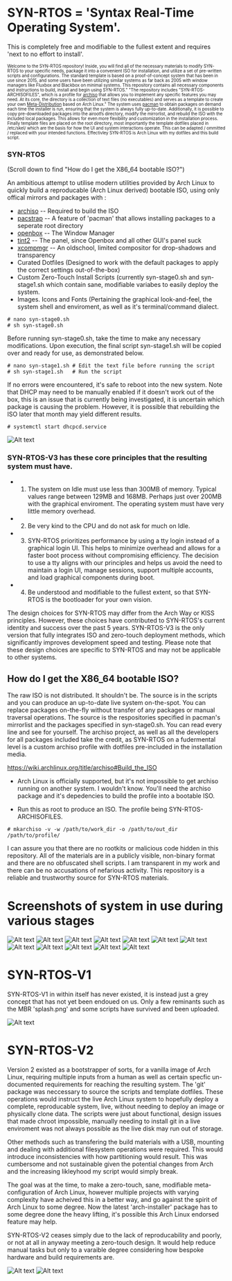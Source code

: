 # SYN-RTOS = 'Syntax Real-Time Operating System'.

This is completely free and modifiable to the fullest extent and requires 'next to no effort to install'.

<sup><sub>Welcome to the SYN-RTOS repository! Inside, you will find all of the necessary materials to modify SYN-RTOS to your specific needs, package it into a convenient ISO for installation, and utilize a set of pre-written scripts and configurations. The standard template is based on a proof-of-concept system that has been in use since 2015, and some users have been utilizing similar systems as far back as 2005 with window managers like Fluxbox and Blackbox on minimal systems. This repository contains all necessary components and instructions to build, install and begin using SYN-RTOS." "The repository includes "SYN-RTOS-ARCHISOFILES", which is a profile for [archiso](https://wiki.archlinux.org/title/archiso) that allows you to implement any specific features you may need. At its core, the directory is a collection of text files (no executables) and serves as a template to create your own [Meta-Distribution](https://wiki.c2.com/?MetaDistribution) based on Arch Linux." The system uses [pacman](https://archlinux.org/packages/core/x86_64/pacman) to obtain packages on demand each time the installer is run, ensuring that the system is always fully up-to-date. Additionally, it is possible to copy pre-downloaded packages into the airootfs directory, modify the mirrorlist, and rebuild the ISO with the included local packages. This allows for even more flexibility and customization in the installation process. Finally template files are placed on the root directory, most importantly the template dotfiles placed in /etc/skel/ which are the basis for how the UI and system interactions operate. This can be adapted / ommitted / replaced with your intended functions. Effectivley SYN-RTOS is Arch Linux with my dotfiles and this build script.</sup></sub>

### SYN-RTOS 

(Scroll down to find "How do I get the X86_64 bootable ISO?")

An ambitious attempt to utilise modern utilities provided by Arch Linux to quickly build a reproducable (Arch Linux derived) bootable ISO, using only offical mirrors and packages with   : 

 - [archiso](https://wiki.archlinux.org/title/archiso)   -- Required to build the ISO
 - [pacstrap](https://archlinux.org/packages/core/x86_64/pacman)  -- A feature of 'pacman' that allows installing packages to a seperate root directory
 - [openbox](http://openbox.org/wiki/Main_Page)                   -- The Window Manager
 - [tint2](https://gitlab.com/o9000/tint2)                      -- The panel, since Openbox and all other GUI's panel suck
 - [xcompmgr](https://github.com/freedesktop/xcompmgr)             -- An oldschool, limited compositor for drop-shadows and transparency
 - Curated Dotfiles                      (Designed to work with the default packages to apply the correct settings out-of-the-box)     
 - Custom Zero-Touch Install Scripts     (currently syn-stage0.sh and syn-stage1.sh which contain sane, modifiable variabes to easily deploy the system.
 - Images. Icons and Fonts                   (Pertaining the graphical look-and-feel, the system shell and enviroment, as well as it's terminal/command dialect.

```
# nano syn-stage0.sh
# sh syn-stage0.sh
```
Before running syn-stage0.sh, take the time to make any necessary modifications. Upon execution, the final script syn-stage1.sh will be copied over and ready for use, as demonstrated below.
```
# nano syn-stage1.sh # Edit the text file before running the script
# sh syn-stage1.sh   # Run the script
```
If no errors were encountered, it's safe to reboot into the new system. Note that DHCP may need to be manually enabled if it doesn't work out of the box, this is an issue that is currently being investigated, it is uncertain which package is causing the problem. However, it is possible that rebuilding the ISO later that month may yield different results.
```
# systemctl start dhcpcd.service
```

![Alt text](/Screenshots/syn-latest.png?raw=true)

### SYN-RTOS-V3 has these core principles that the resulting system must have.

- 1. The system on Idle must use less than 300MB of memory. Typical values range between 129MB
and 168MB. Perhaps just over 200MB with the graphical enviroment. The operating system must have very little memory overhead.

- 2. Be very kind to the CPU and do not ask for much on Idle.

- 3. SYN-RTOS prioritizes performance by using a tty login instead of a graphical login UI. This helps to minimize overhead and allows for a faster boot process without compromising efficiency. The decision to use a tty aligns with our principles and helps us avoid the need to maintain a login UI, manage sessions, support multiple accounts, and load graphical components during boot.

- 4. Be understood and modifiable to the fullest extent, so that SYN-RTOS is the bootloader for your own vision.

The design choices for SYN-RTOS may differ from the Arch Way or KISS principles. However, these choices have contributed to SYN-RTOS's current identity and success over the past 5 years. SYN-RTOS-V3 is the only version that fully integrates ISO and zero-touch deployment methods, which significantly improves development speed and testing. Please note that these design choices are specific to SYN-RTOS and may not be applicable to other systems.

## How do I get the X86_64 bootable ISO?

The raw ISO is not distributed. It shouldn't be. The source is in the scripts and you can produce an up-to-date live system on-the-spot. You can replace packages on-the-fly without transfer of any packages or manual traversal operations. The source is the respositories specified in pacman's mirrorlist and the packages specified in syn-stage0.sh. You can read every line and see for yourself. The archiso project, as well as all the developers for all packages included take the credit, as SYN-RTOS on a fudermental level is a custom archiso profile with dotfiles pre-included in the installation media.

https://wiki.archlinux.org/title/archiso#Build_the_ISO

- Arch Linux is officially supported, but it's not impossible to get archiso running on another system. I wouldn't know. You'll need the archiso package and it's depedencies to build the profile into a bootable ISO.

- Run this as root to produce an ISO. The profile being SYN-RTOS-ARCHISOFILES.

```
# mkarchiso -v -w /path/to/work_dir -o /path/to/out_dir /path/to/profile/
```

I can assure you that there are no rootkits or malicious code hidden in this repository. All of the materials are in a publicly visible, non-binary format and there are no obfuscated shell scripts. I am transparent in my work and there can be no accusations of nefarious activity. This repository is a reliable and trustworthy source for SYN-RTOS materials.

# Screenshots of system in use during various stages

![Alt text](/Screenshots/default-syn-theme.png?raw=true)
![Alt text](/Screenshots/green-syn-theme.png?raw=true)
![Alt text](/Screenshots/red-syn-theme.png?raw=true)
![Alt text](/Screenshots/reddown-syn-theme.png?raw=true)
![Alt text](/Screenshots/Openbox_Menu.PNG?raw=true)
![Alt text](/Screenshots/Pacman_Updates.PNG?raw=true)
![Alt text](/Screenshots/binwalk_and_analysis_on_ISO.PNG?raw=true)
![Alt text](/Screenshots/browsing_files_and_running_updates.PNG?raw=true)
![Alt text](/Screenshots/browsing_files_with_ranger.PNG?raw=true)
![Alt text](/Screenshots/browsing_web.PNG?raw=true)
![Alt text](/Screenshots/editing_scripts_and_browsing_files.PNG?raw=true)
![Alt text](/Screenshots/using_htop.PNG?raw=true)

# SYN-RTOS-V1

SYN-RTOS-V1 in within itself has never existed, it is instead just a grey concept that has not yet been endoued on us. Only a few reminants such as the MBR 'splash.png' and some scripts have survived and been uploaded.

![Alt text](/Screenshots/syn-rtos-v1.PNG?raw=true)

# SYN-RTOS-V2

Version 2 existed as a bootstrapper of sorts, for a vanilla image of Arch Linux, requiring multiple inputs from a human as well as certain specfic un-documented requirements for reaching the resulting system. The 'git' package was neccessary to source the scripts and template dotfiles. These operations would instruct the live Arch Linux system to hopefully deploy a complete, reproducable system, live, without needing to deploy an image or physically clone data. The scripts were just about functional, design issues that made chroot impossible, manually needing to install git in a live enviroment was not always possible as the live disk may run out of storage.

Other methods such as transfering the build materials with a USB, mounting and dealing with additional filesystem operations were required. This would introduce inconsistencies with how partitioning would result. This was cumbersome and not sustainable given the potential changes from Arch and the increasing likleyhood my script would simply break.

The goal was at the time, to make a zero-touch, sane, modifiable meta-configuration of Arch Linux, however multiple projects with varying complexity have acheived this in a better way, and go against the spirit of Arch Linux to some degree. Now the latest 'arch-installer' package has to some degree done the heavy lifting, it's possible this Arch Linux endorsed feature may help.

SYN-RTOS-V2 ceases simply due to the lack of reproducability and poorly, or not at all in anyway meeting a zero-touch design. It would help reduce manual tasks but only to a varaible degree considering how bespoke hardware and build requirements are.

![Alt text](/Screenshots/syn-rtos-v2-1.PNG?raw=true)
![Alt text](/Screenshots/syn-rtos-v2-2.PNG?raw=true)
